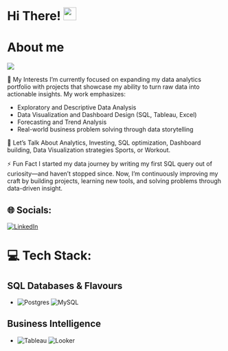 # Hi There! <img src="https://media.giphy.com/media/hvRJCLFzcasrR4ia7z/giphy.gif" width="30px"/>

# About me 

<img src="https://miro.medium.com/v2/resize:fit:720/format:webp/1*zVnWJtyGOX_kUIDm6ccCfQ.gif"/>


🔭 My Interests
I’m currently focused on expanding my data analytics portfolio with projects that showcase my ability to turn raw data into actionable insights. My work emphasizes:
- Exploratory and Descriptive Data Analysis
- Data Visualization and Dashboard Design (SQL, Tableau, Excel)
- Forecasting and Trend Analysis
- Real-world business problem solving through data storytelling


💬 Let’s Talk About
Analytics, Investing, SQL optimization, Dashboard building, Data Visualization strategies Sports, or Workout.


⚡ Fun Fact
I started my data journey by writing my first SQL query out of curiosity—and haven’t stopped since. Now, I’m continuously improving my craft by building projects, learning new tools, and solving problems through data-driven insight.

## 🌐 Socials:
[![LinkedIn](https://img.shields.io/badge/LinkedIn-%230077B5.svg?logo=linkedin&logoColor=white)](https://www.linkedin.com/in/varun-rajan047/)

# 💻 Tech Stack:

## SQL Databases & Flavours

- ![Postgres](https://img.shields.io/badge/postgres-%23316192.svg?style=for-the-badge&logo=postgresql&logoColor=white) ![MySQL](https://img.shields.io/badge/MySQL-00000F?style=for-the-badge&logo=mysql&logoColor=white)

## Business Intelligence

- ![Tableau](https://img.shields.io/badge/Tableau-E97627.svg?style=for-the-badge&logo=Tableau&logoColor=white) ![Looker](https://img.shields.io/badge/Looker-4285F4.svg?style=for-the-badge&logo=Looker&logoColor=white)
